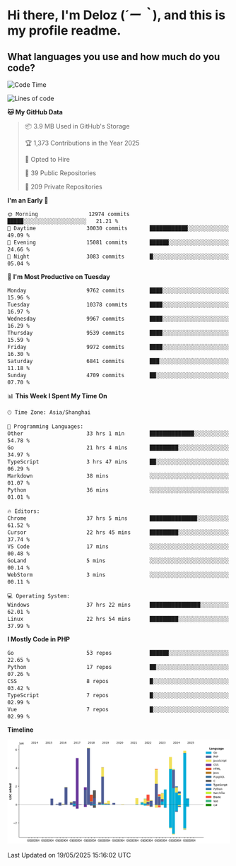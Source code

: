 # **Hi there, I'm Deloz (*´ー｀*), and this is my profile readme.**

## **What languages you use and how much do you code?**

<!--START_SECTION:waka-->
![Code Time](http://img.shields.io/badge/Code%20Time-6%2C409%20hrs%2028%20mins-blue)

![Lines of code](https://img.shields.io/badge/From%20Hello%20World%20I%27ve%20Written-54.4%20million%20lines%20of%20code-blue)

**🐱 My GitHub Data** 

> 📦 3.9 MB Used in GitHub's Storage 
 > 
> 🏆 1,373 Contributions in the Year 2025
 > 
> 💼 Opted to Hire
 > 
> 📜 39 Public Repositories 
 > 
> 🔑 209 Private Repositories 
 > 
**I'm an Early 🐤** 

```text
🌞 Morning                12974 commits       █████░░░░░░░░░░░░░░░░░░░░   21.21 % 
🌆 Daytime                30030 commits       ████████████░░░░░░░░░░░░░   49.09 % 
🌃 Evening                15081 commits       ██████░░░░░░░░░░░░░░░░░░░   24.66 % 
🌙 Night                  3083 commits        █░░░░░░░░░░░░░░░░░░░░░░░░   05.04 % 
```
📅 **I'm Most Productive on Tuesday** 

```text
Monday                   9762 commits        ████░░░░░░░░░░░░░░░░░░░░░   15.96 % 
Tuesday                  10378 commits       ████░░░░░░░░░░░░░░░░░░░░░   16.97 % 
Wednesday                9967 commits        ████░░░░░░░░░░░░░░░░░░░░░   16.29 % 
Thursday                 9539 commits        ████░░░░░░░░░░░░░░░░░░░░░   15.59 % 
Friday                   9972 commits        ████░░░░░░░░░░░░░░░░░░░░░   16.30 % 
Saturday                 6841 commits        ███░░░░░░░░░░░░░░░░░░░░░░   11.18 % 
Sunday                   4709 commits        ██░░░░░░░░░░░░░░░░░░░░░░░   07.70 % 
```


📊 **This Week I Spent My Time On** 

```text
🕑︎ Time Zone: Asia/Shanghai

💬 Programming Languages: 
Other                    33 hrs 1 min        ██████████████░░░░░░░░░░░   54.78 % 
Go                       21 hrs 4 mins       █████████░░░░░░░░░░░░░░░░   34.97 % 
TypeScript               3 hrs 47 mins       ██░░░░░░░░░░░░░░░░░░░░░░░   06.29 % 
Markdown                 38 mins             ░░░░░░░░░░░░░░░░░░░░░░░░░   01.07 % 
Python                   36 mins             ░░░░░░░░░░░░░░░░░░░░░░░░░   01.01 % 

🔥 Editors: 
Chrome                   37 hrs 5 mins       ███████████████░░░░░░░░░░   61.52 % 
Cursor                   22 hrs 45 mins      █████████░░░░░░░░░░░░░░░░   37.74 % 
VS Code                  17 mins             ░░░░░░░░░░░░░░░░░░░░░░░░░   00.48 % 
GoLand                   5 mins              ░░░░░░░░░░░░░░░░░░░░░░░░░   00.14 % 
WebStorm                 3 mins              ░░░░░░░░░░░░░░░░░░░░░░░░░   00.11 % 

💻 Operating System: 
Windows                  37 hrs 22 mins      ████████████████░░░░░░░░░   62.01 % 
Linux                    22 hrs 54 mins      █████████░░░░░░░░░░░░░░░░   37.99 % 
```

**I Mostly Code in PHP** 

```text
Go                       53 repos            ██████░░░░░░░░░░░░░░░░░░░   22.65 % 
Python                   17 repos            ██░░░░░░░░░░░░░░░░░░░░░░░   07.26 % 
CSS                      8 repos             █░░░░░░░░░░░░░░░░░░░░░░░░   03.42 % 
TypeScript               7 repos             █░░░░░░░░░░░░░░░░░░░░░░░░   02.99 % 
Vue                      7 repos             █░░░░░░░░░░░░░░░░░░░░░░░░   02.99 % 
```



**Timeline**

![Lines of Code chart](https://raw.githubusercontent.com/deloz/deloz/main/assets/bar_graph.png)


 Last Updated on 19/05/2025 15:16:02 UTC
<!--END_SECTION:waka-->
